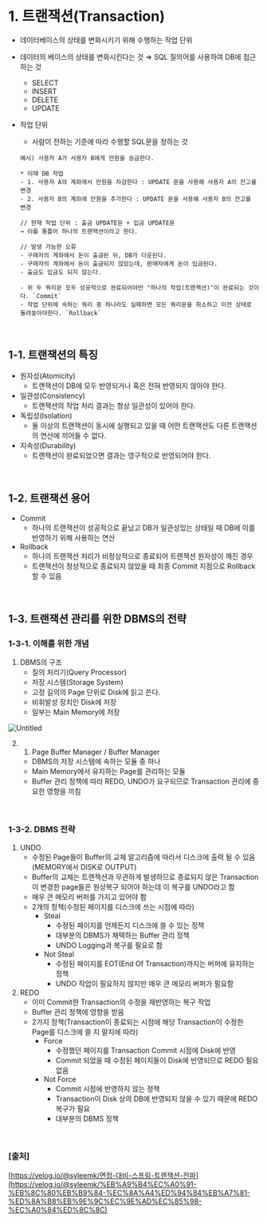 # 1. 트랜잭션(Transaction)

- 데이터베이스의 상태를 변화시키기 위해 수행하는 작업 단위
- 데이터의 베이스의 상태를 변화시킨다는 것 ⇒ SQL 질의어를 사용하여 DB에 접근하는 것
    - SELECT
    - INSERT
    - DELETE
    - UPDATE
- 작업 단위
    - 사람이 전하는 기준에 따라 수행할 SQL문을 정하는 것
    
    ```
    예시) 사용자 A가 사용자 B에게 만원을 송금한다.
    
    * 이때 DB 작업
    - 1. 사용자 A의 계좌에서 만원을 차감한다 : UPDATE 문을 사용해 사용자 A의 잔고를 변경
    - 2. 사용자 B의 계좌에 만원을 추가한다 : UPDATE 문을 사용해 사용자 B의 잔고를 변경
    
    // 현재 작업 단위 : 출금 UPDATE문 + 입금 UPDATE문
    → 이를 통틀어 하나의 트랜잭션이라고 한다.
    
    // 발생 가능한 오류
    - 구매자의 계좌에서 돈이 출금된 뒤, DB가 다운된다.
    - 구매자의 계좌에서 돈이 출금되지 않았는데, 판매자에게 돈이 입금된다.
    - 출금도 입금도 되지 않는다.
    
    - 위 두 쿼리문 모두 성공적으로 완료되어야만 "하나의 작업(트랜잭션)"이 완료되는 것이다. `Commit`
    - 작업 단위에 속하는 쿼리 중 하나라도 실패하면 모든 쿼리문을 취소하고 이전 상태로 돌려놓아야한다. `Rollback`
    
    ```
    
<br/>

## 1-1. 트랜잭션의 특징

- 원자성(Atomicity)
    - 트랜잭션이 DB에 모두 반영되거나 혹은 전혀 반영되지 않아야 한다.
- 일관성(Consistency)
    - 트랜잭션의 작업 처리 결과는 항상 일관성이 있어야 한다.
- 독립성(Isolation)
    - 둘 이상의 트랜잭션이 동시에 실행되고 있을 때 어떤 트랜잭션도 다른 트랜잭션의 연산에 끼어들 수 없다.
- 지속성(Durability)
    - 트랜잭션이 완료되었으면 결과는 영구적으로 반영되어야 한다.
    
<br/>

## 1-2. 트랜잭션 용어

- Commit
    - 하나의 트랜잭션이 성공적으로 끝났고 DB가 일관성있는 상태일 때 DB에 이를 반영하기 위해 사용하는 연산
- Rollback
    - 하나의 트랜잭션 처리가 비정상적으로 종료되어 트랜잭션 원자성이 깨진 경우
    - 트랜잭션이 정상적으로 종료되지 않았을 때 최종 Commit 지점으로 Rollback할 수 있음
    
<br/>

## 1-3. 트랜잭션 관리를 위한 DBMS의 전략

### 1-3-1. 이해를 위한 개념

1. DBMS의 구조
    - 질의 처리기(Query Processor)
    - 저장 시스템(Storage System)
    - 고정 길의의 Page 단위로 Disk에 읽고 쓴다.
    - 비휘발성 장치인 Disk에 저장
    - 일부는 Main Memory에 저장
    
![Untitled](https://user-images.githubusercontent.com/45481007/166223746-c94bee56-ed89-4287-9970-38f855aa80c6.png)

    
2. 1. Page Buffer Manager / Buffer Manager
    - DBMS의 저장 시스템에 속하는 모듈 중 하나
    - Main Memory에서 유지하는 Page를 관리하는 모듈
    - Buffer 관리 정책에 따라 REDO, UNDO가 요구되므로 Transaction 관리에 중요한 영향을 끼침
    
<br/>

### 1-3-2. DBMS 전략

1. UNDO
    - 수정된 Page들이 Buffer의 교체 알고리즘에 따라서 디스크에 출력 될 수 있음(MEMORY에서 DISK로 OUTPUT)
    - Buffer의 교체는 트랜잭션과 무관하게 발생하므로 종료되지 않은 Transaction이 변경한 page들은 원상복구 되어야 하는데 이 복구를 UNDO라고 함
    - 매우 큰 메모리 버퍼를 가지고 있어야 함
    - 2개의 정책(수정된 페이지를 디스크에 쓰는 시점에 따라)
        - Steal
            - 수정된 페이지를 언제든지 디스크에 쓸 수 있는 정책
            - 대부분의 DBMS가 채택하는 Buffer 관리 정책
            - UNDO Logging과 복구를 필요로 함
        - Not Steal
            - 수정된 페이지를 EOT(End Of Transaction)까지는 버퍼에 유지하는 정책
            - UNDO 작업이 필요하지 않지만 매우 큰 메모리 버퍼가 필요함
2. REDO
    - 이미 Commit한 Transaction의 수정을 재반영하는 복구 작업
    - Buffer 관리 정책에 영향을 받음
    - 2가지 정책(Transaction이 종료되는 시점에 해당 Transaction이 수정한 Page를 디스크에 쓸 지 말지에 따라)
        - Force
            - 수정했던 페이지를 Transaction Commit 시점에 Disk에 반영
            - Commit 되었을 때 수정된 페이지들이 Disk에 반영되므로 REDO 필요 없음
        - Not Force
            - Commit 시점에 반영하지 않는 정책
            - Transaction이 Disk 상의 DB에 반영되지 않을 수 있기 때문에 REDO 복구가 필요
            - 대부분의 DBMS 정책
    
     
    
<br/>
 

### [출처]

[https://velog.io/@syleemk/면접-대비-스프링-트랜잭션-전파](https://velog.io/@syleemk/%EB%A9%B4%EC%A0%91-%EB%8C%80%EB%B9%84-%EC%8A%A4%ED%94%84%EB%A7%81-%ED%8A%B8%EB%9E%9C%EC%9E%AD%EC%85%98-%EC%A0%84%ED%8C%8C)
